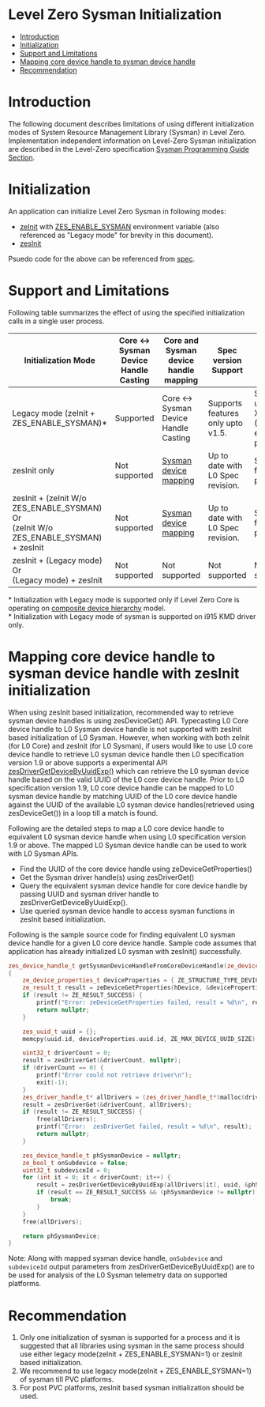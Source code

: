 <!---

Copyright (C) 2024 Intel Corporation

SPDX-License-Identifier: MIT

-->

# Level Zero Sysman Initialization

* [Introduction](#Introduction)
* [Initialization](#Initialization)
* [Support and Limitations](#Support-and-Limitations)
* [Mapping core device handle to sysman device handle](#Mapping-core-device-handle-to-sysman-device-handle-with-zesInit-initialization)
* [Recommendation](#Recommendation)

# Introduction

The following document describes limitations of using different initialization modes of System Resource Management Library (Sysman) in Level Zero. Implementation independent information on Level-Zero Sysman initialization are described in the Level-Zero specification [Sysman Programming Guide Section](https://oneapi-src.github.io/level-zero-spec/level-zero/latest/sysman/PROG.html#sysman-programming-guide).

# Initialization

An application can initialize Level Zero Sysman in following modes:

* [zeInit](https://oneapi-src.github.io/level-zero-spec/level-zero/latest/core/api.html#zeinit) with [ZES_ENABLE_SYSMAN](https://oneapi-src.github.io/level-zero-spec/level-zero/latest/sysman/PROG.html#environment-variables) environment variable (also referenced as "Legacy mode" for brevity in this document).
* [zesInit](https://oneapi-src.github.io/level-zero-spec/level-zero/latest/sysman/api.html#zesinit)

Psuedo code for the above can be referenced from [spec](https://oneapi-src.github.io/level-zero-spec/level-zero/latest/sysman/PROG.html#sysman-programming-guide).

# Support and Limitations

Following table summarizes the effect of using the specified initialization calls in a single user process.

| Initialization  Mode                                                                      | Core <-> Sysman Device Handle Casting | Core and Sysman device handle mapping                                                                           | Spec version Support                                                                                                                 | Platform Support                                  |
|-------------------------------------------------------------------------------------------|---------------------------------------|-----------------------------------------------------------------------------------------------------------------|--------------------------------------------------------------------------------------------------------------------------------------|---------------------------------------------------|
| Legacy mode (zeInit +  ZES_ENABLE_SYSMAN)*                                                                               | Supported                             | Core <-> Sysman Device Handle Casting                                                                           | Supports features only upto v1.5. | Supported up to XeHPC (PVC) and earlier platforms |
| zesInit only                                                                                   | Not supported                         | [Sysman device mapping](https://oneapi-src.github.io/level-zero-spec/level-zero/latest/sysman/api.html#sysmandevicemapping-functions) | Up to date with L0 Spec revision.                                                                                                              | Supported for all platforms.|
| zesInit + (zeInit W/o ZES_ENABLE_SYSMAN) Or <br> (zeInit W/o ZES_ENABLE_SYSMAN) + zesInit | Not supported                         | [Sysman device mapping](https://oneapi-src.github.io/level-zero-spec/level-zero/latest/sysman/api.html#sysmandevicemapping-functions) | Up to date with L0 Spec revision.                                                                                                              | Supported for all platforms|
| zesInit + (Legacy mode) Or <br> (Legacy mode) + zesInit                                   | Not supported                         | Not supported                                                                                                   | Not supported                                                                                                                        | Not supported                                     |

\* Initialization with Legacy mode is supported only if Level Zero Core is operating on [composite device hierarchy](https://oneapi-src.github.io/level-zero-spec/level-zero/latest/core/PROG.html#device-hierarchy) model.<br>
\* Initialization with Legacy mode of sysman is supported on i915 KMD driver only.

# Mapping core device handle to sysman device handle with zesInit initialization 

When using zesInit based initialization, recommended way to retrieve sysman device handles is using zesDeviceGet() API. Typecasting L0 Core device handle to L0 Sysman device handle is not supported with zesInit based initialization of L0 Sysman. However, when working with both zeInit (for L0 Core) and zesInit (for L0 Sysman), if users would like to use L0 core device handle to retrieve L0 sysman device handle then L0 specification version 1.9 or above supports a experimental API [zesDriverGetDeviceByUuidExp()](https://oneapi-src.github.io/level-zero-spec/level-zero/latest/sysman/api.html#zesdrivergetdevicebyuuidexp) which can retrieve the L0 sysman device handle based on the valid UUID of the L0 core device handle. Prior to L0 specification version 1.9, L0 core device handle can be mapped to L0 sysman device handle by matching UUID of the L0 core device handle against the UUID of the available L0 sysman device handles(retrieved using zesDeviceGet()) in a loop till a match is found.

Following are the detailed steps to map a L0 core device handle to equivalent L0 sysman device handle when using L0 specification version 1.9 or above. The mapped L0 Sysman device handle can be used to work with L0 Sysman APIs. 

* Find the UUID of the core device handle using zeDeviceGetProperties()
* Get the Sysman driver handle(s) using zesDriverGet()
* Query the equivalent sysman device handle for core device handle by passing UUID and sysman driver handle to zesDriverGetDeviceByUuidExp(). 
* Use queried sysman device handle to access sysman functions in zesInit based initialization. 

Following is the sample source code for finding equivalent L0 sysman device handle for a given L0 core device handle. Sample code assumes that application has already initialized L0 sysman with zesInit() successfully.

```cpp
zes_device_handle_t getSysmanDeviceHandleFromCoreDeviceHandle(ze_device_handle_t hDevice)
{
    ze_device_properties_t deviceProperties = { ZE_STRUCTURE_TYPE_DEVICE_PROPERTIES };
    ze_result_t result = zeDeviceGetProperties(hDevice, &deviceProperties);
    if (result != ZE_RESULT_SUCCESS) {
        printf("Error: zeDeviceGetProperties failed, result = %d\n", result); 
        return nullptr;
    }

    zes_uuid_t uuid = {};
    memcpy(uuid.id, deviceProperties.uuid.id, ZE_MAX_DEVICE_UUID_SIZE);

    uint32_t driverCount = 0;
    result = zesDriverGet(&driverCount, nullptr);
    if (driverCount == 0) {
        printf("Error could not retrieve driver\n");
        exit(-1);
    }
    zes_driver_handle_t* allDrivers = (zes_driver_handle_t*)malloc(driverCount * sizeof(zes_driver_handle_t));
    result = zesDriverGet(&driverCount, allDrivers);    
    if (result != ZE_RESULT_SUCCESS) {
        free(allDrivers);
        printf("Error:  zesDriverGet failed, result = %d\n", result);
        return nullptr;
    }

    zes_device_handle_t phSysmanDevice = nullptr;
    ze_bool_t onSubdevice = false;
    uint32_t subdeviceId = 0;
    for (int it = 0; it < driverCount; it++) {
        result = zesDriverGetDeviceByUuidExp(allDrivers[it], uuid, &phSysmanDevice, &onSubdevice, &subdeviceId);
        if (result == ZE_RESULT_SUCCESS && (phSysmanDevice != nullptr)) {
            break;
        }
    }   
    free(allDrivers);

    return phSysmanDevice;
}
```
Note: Along with mapped sysman device handle, `onSubdevice` and `subdeviceId` output parameters from zesDriverGetDeviceByUuidExp() are to be used for analysis of the L0 Sysman telemetry data on supported platforms. 

# Recommendation

1. Only one initialization of sysman is supported for a process and it is suggested that all libraries using sysman in the same process should use either legacy mode(zeInit + ZES_ENABLE_SYSMAN=1) or zesInit based initialization.
2. We recommend to use legacy mode(zeInit + ZES_ENABLE_SYSMAN=1) of sysman till PVC platforms.
3. For post PVC platforms, zesInit based sysman initialization should be used.
